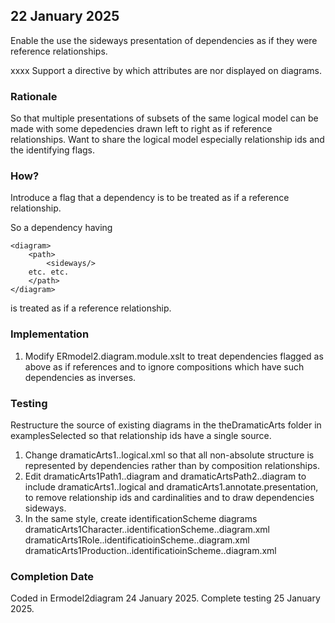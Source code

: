 
## 22 January 2025
Enable the use  the  sideways presentation of dependencies as if they were reference relationships.

xxxx Support a directive by which attributes are nor displayed on diagrams.

### Rationale
So that multiple presentations of subsets of the same logical model can be made with some depedencies drawn left to right as if reference relationships. Want to share the logical model especially relationship ids and
the identifying flags.

### How?
Introduce a <sideways/> flag that a dependency is to be treated as if a reference relationship. 

So a dependency having
```
<diagram>
	<path>
		<sideways/>
	etc. etc.
	</path>
</diagram>
```
is treated as if a reference relationship.

### Implementation
1. Modify ERmodel2.diagram.module.xslt to treat dependencies flagged as above as if references and to ignore compositions which have such dependencies as inverses.

### Testing

Restructure the source of existing diagrams in the theDramaticArts folder in examplesSelected so that relationship ids have a single source.
1. Change dramaticArts1..logical.xml so that all non-absolute structure is represented by dependencies rather than by composition relationships.
2. Edit dramaticArts1Path1..diagram and dramaticArtsPath2..diagram to 
include dramaticArts1..logical and dramaticArts1.annotate.presentation, to remove relationship ids and cardinalities and to  draw dependencies sideways.
3. In the same style, create identificationScheme diagrams
	dramaticArts1Character..identificationScheme..diagram.xml
	dramaticArts1Role..identificatioinScheme..diagram.xml
	dramaticArts1Production..identificatioinScheme..diagram.xml

### Completion Date 
Coded in Ermodel2diagram 24 January 2025.
Complete testing 25 January 2025.
